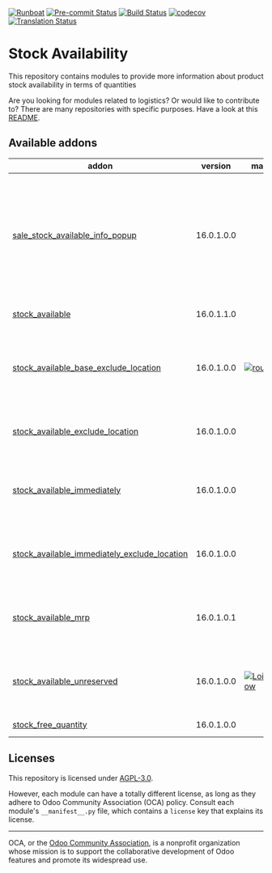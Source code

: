 
[![Runboat](https://img.shields.io/badge/runboat-Try%20me-875A7B.png)](https://runboat.odoo-community.org/builds?repo=OCA/stock-logistics-availability&target_branch=16.0)
[![Pre-commit Status](https://github.com/OCA/stock-logistics-availability/actions/workflows/pre-commit.yml/badge.svg?branch=16.0)](https://github.com/OCA/stock-logistics-availability/actions/workflows/pre-commit.yml?query=branch%3A16.0)
[![Build Status](https://github.com/OCA/stock-logistics-availability/actions/workflows/test.yml/badge.svg?branch=16.0)](https://github.com/OCA/stock-logistics-availability/actions/workflows/test.yml?query=branch%3A16.0)
[![codecov](https://codecov.io/gh/OCA/stock-logistics-availability/branch/16.0/graph/badge.svg)](https://codecov.io/gh/OCA/stock-logistics-availability)
[![Translation Status](https://translation.odoo-community.org/widgets/stock-logistics-availability-16-0/-/svg-badge.svg)](https://translation.odoo-community.org/engage/stock-logistics-availability-16-0/?utm_source=widget)

<!-- /!\ do not modify above this line -->

# Stock Availability

This repository contains modules to provide more information about product stock availability in terms of quantities

Are you looking for modules related to logistics? Or would like to contribute
to? There are many repositories with specific purposes. Have a look at this
[README](https://github.com/OCA/wms/blob/18.0/README.md).

<!-- /!\ do not modify below this line -->

<!-- prettier-ignore-start -->

[//]: # (addons)

Available addons
----------------
addon | version | maintainers | summary
--- | --- | --- | ---
[sale_stock_available_info_popup](sale_stock_available_info_popup/) | 16.0.1.0.0 |  | Adds an 'Available to promise' quantity to the popover shown in sale order line that display stock info of the product
[stock_available](stock_available/) | 16.0.1.1.0 |  | Stock available to promise
[stock_available_base_exclude_location](stock_available_base_exclude_location/) | 16.0.1.0.0 | [![rousseldenis](https://github.com/rousseldenis.png?size=30px)](https://github.com/rousseldenis) | Base module to exclude locations for product available quantities
[stock_available_exclude_location](stock_available_exclude_location/) | 16.0.1.0.0 |  | Exclude locations for product available quantities
[stock_available_immediately](stock_available_immediately/) | 16.0.1.0.0 |  | Ignore planned receptions in quantity available to promise
[stock_available_immediately_exclude_location](stock_available_immediately_exclude_location/) | 16.0.1.0.0 |  | Exclude locations from immediately usable quantity
[stock_available_mrp](stock_available_mrp/) | 16.0.1.0.1 |  | Consider the production potential is available to promise
[stock_available_unreserved](stock_available_unreserved/) | 16.0.1.0.0 | [![LoisRForgeFlow](https://github.com/LoisRForgeFlow.png?size=30px)](https://github.com/LoisRForgeFlow) | Quantity of stock available for immediate use
[stock_free_quantity](stock_free_quantity/) | 16.0.1.0.0 |  | Stock Free Quantity

[//]: # (end addons)

<!-- prettier-ignore-end -->

## Licenses

This repository is licensed under [AGPL-3.0](LICENSE).

However, each module can have a totally different license, as long as they adhere to Odoo Community Association (OCA)
policy. Consult each module's `__manifest__.py` file, which contains a `license` key
that explains its license.

----
OCA, or the [Odoo Community Association](http://odoo-community.org/), is a nonprofit
organization whose mission is to support the collaborative development of Odoo features
and promote its widespread use.
